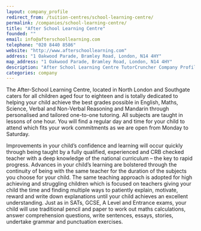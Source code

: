 ```yaml
---
layout: company_profile
redirect_from: /tuition-centres/school-learning-centre/
permalink: /companies/school-learning-centre/
title: "After School Learning Centre"
founded: ""
email: info@afterschoollearning.com
telephone: "020 8440 8586"
website: "http://www.afterschoollearning.com"
address: "1 Oakwood Parade, Bramley Road, London, N14 4HY"
map_address: "1 Oakwood Parade, Bramley Road, London, N14 4HY"
description: "After School Learning Centre TutorCruncher Company Profile"
categories: company
---
```

The After-School Learning Centre, located in North London and Southgate caters for all children aged four to eighteen and is totally dedicated to helping your child achieve the best grades possible in English, Maths, Science, Verbal and Non-Verbal Reasoning and Mandarin through personalised and tailored one-to-one tutoring. All subjects are taught in lessons of one hour. You will find a regular day and time for your child to attend which fits your work commitments as we are open from Monday to Saturday.

Improvements in your child’s confidence and learning will occur quickly through being taught by a fully qualified, experienced and CRB checked teacher with a deep knowledge of the national curriculum – the key to rapid progress. Advances in your child’s learning are bolstered through the continuity of being with the same teacher for the duration of the subjects you choose for your child. The same teaching approach is adopted for high achieving and struggling children which is focused on teachers giving your child the time and finding multiple ways to patiently explain, motivate, reward and write down explanations until your child achieves an excellent understanding. Just as in SATs, GCSE, A Level and Entrance exams, your child will use traditional pencil and paper to work out maths calculations, answer comprehension questions, write sentences, essays, stories, undertake grammar and punctuation exercises. 
